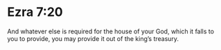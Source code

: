 # Ezra 7:20

And whatever else is required for the house of your God, which it falls to you to provide, you may provide it out of the king’s treasury.
